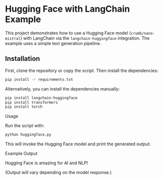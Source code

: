 # Hugging Face with LangChain Example

This project demonstrates how to use a Hugging Face model (`crumb/nano-mistral`) with LangChain via the `langchain-huggingface` integration. The example uses a simple text generation pipeline.

## Installation

First, clone the repository or copy the script. Then install the dependencies:

```bash
pip install -r requirements.txt
```

Alternatively, you can install the dependencies manually:

```bash
pip install langchain-huggingface
pip install transformers
pip install torch
```

Usage

Run the script with:

```bash
python huggingface.py
```


This will invoke the Hugging Face model and print the generated output.

Example Output

Hugging Face is amazing for AI and NLP!


(Output will vary depending on the model response.)
